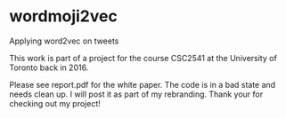 # wordmoji2vec
Applying word2vec on tweets

This work is part of a project for the course CSC2541 at the University of Toronto back in 2016.

Please see report.pdf for the white paper. The code is in a bad state and needs clean up. I will post it as part of my rebranding. Thank your for checking out my project!
